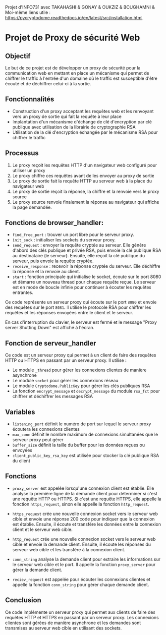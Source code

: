 Projet d'INFO731 avec TAKAHASHI &amp; GONAY &amp; OUKZIZ &amp; BOUGHAMNI &amp; Moi-même
liens utile : https://pycryptodome.readthedocs.io/en/latest/src/installation.html

# Projet de Proxy de sécurité Web

## Objectif

Le but de ce projet est de développer un proxy de sécurité pour la communication web en mettant en place un mécanisme qui permet de chiffrer le traffic à l'entrée d'un domaine où le traffic est susceptible d'être écouté et de déchiffrer celui-ci à la sortie.

## Fonctionnalités

- Construction d'un proxy acceptant les requêtes web et les renvoyant vers un proxy de sortie qui fait la requête à leur place
- Implantation d'un mécanisme d'échange de clé d'encryption par clé publique avec utilisation de la librairie de cryptographie RSA
- Utilisation de la clé d'encryption échangée par le mécanisme RSA pour chiffrer le traffic

## Processus

1. Le proxy reçoit les requêtes HTTP d'un navigateur web configuré pour utiliser un proxy
2. Le proxy chiffre ces requêtes avant de les envoyer au proxy de sortie
3. Le proxy de sortie fait la requête HTTP au serveur web à la place du navigateur web
4. Le proxy de sortie reçoit la réponse, la chiffre et la renvoie vers le proxy source
5. Le proxy source renvoie finalement la réponse au navigateur qui affiche la page demandée.

## Fonctions de browser_handler:

- `find_free_port` : trouver un port libre pour le serveur proxy.
- `init_sock` : initialiser les sockets du serveur proxy.
- `send_request` : envoyer la requête cryptée au serveur. Elle génère d'abord des clés publique et privée RSA, puis envoie la clé publique RSA au destinataire (le serveur). Ensuite, elle reçoit la clé publique du serveur, puis envoie la requête cryptée.
- `receive_response` : recevoir la réponse cryptée du serveur. Elle déchiffre la réponse et la renvoie au client.
- `start` : fonction principale qui initialise le socket, écoute sur le port 8080 et démarre un nouveau thread pour chaque requête reçue. Le serveur est en mode de boucle infinie pour continuer à écouter les requêtes entrantes.

Ce code représente un serveur proxy qui écoute sur le port `8080` et envoie des requêtes sur le port `8081`. Il utilise le protocole RSA pour chiffrer les requêtes et les réponses envoyées entre le client et le serveur.

En cas d'interruption du clavier, le serveur est fermé et le message "Proxy server Shutting Down" est affiché à l'écran.

## Fonction de serveur_handler

Ce code est un serveur proxy qui permet à un client de faire des requêtes HTTP ou HTTPS en passant par un serveur proxy. Il utilise :

- Le module `_thread` pour gérer les connexions clientes de manière asynchrone
- Le module `socket` pour gérer les connexions réseau
- Le module `Cryptodome.PublicKey` pour gérer les clés publiques RSA
- La fonction `encrypt_message` et `decrypt_message` du module `rsa_fct` pour chiffrer et déchiffrer les messages RSA

## Variables

- `listening_port` définit le numéro de port sur lequel le serveur proxy écoutera les connexions clientes
- `max_conn` définit le nombre maximum de connexions simultanées que le serveur proxy peut gérer
- `buffer_size` définit la taille du buffer pour les données reçues ou envoyées
- `client_public_key_rsa_key` est utilisée pour stocker la clé publique RSA du client

## Fonctions

- `proxy_server` est appelée lorsqu'une connexion client est établie. Elle analyse la première ligne de la demande client pour déterminer si c'est une requête HTTP ou HTTPS. Si c'est une requête HTTPS, elle appelle la fonction `https_request`, sinon elle appelle la fonction `http_request`.

- `https_request` crée une nouvelle connexion socket vers le serveur web cible et envoie une réponse 200 code pour indiquer que la connexion est établie. Ensuite, il écoute et transfère les données entre la connexion client et le serveur web cible.

- `http_request` crée une nouvelle connexion socket vers le serveur web cible et envoie la demande client. Ensuite, il écoute les réponses du serveur web cible et les transfère à la connexion client.

- `conn_string` analyse la demande client pour extraire les informations sur le serveur web cible et le port. Il appelle la fonction `proxy_server` pour gérer la demande client.

- `reciev_request` est appelée pour écouter les connexions clientes et appelle la fonction `conn_string` pour gérer chaque demande client.

## Conclusion

Ce code implémente un serveur proxy qui permet aux clients de faire des requêtes HTTP et HTTPS en passant par un serveur proxy. Les connexions clientes sont gérées de manière asynchrone et les demandes sont transmises au serveur web cible en utilisant des sockets.


